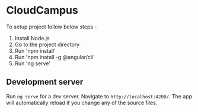 # CloudCampus

To setup project follow below steps -

1) Install Node.js
2) Go to the project directory
3) Run 'npm install'
4) Run 'npm inatall -g @angular/cli'
5) Run 'ng serve'


## Development server

Run `ng serve` for a dev server. Navigate to `http://localhost:4200/`. The app will automatically reload if you change any of the source files.

